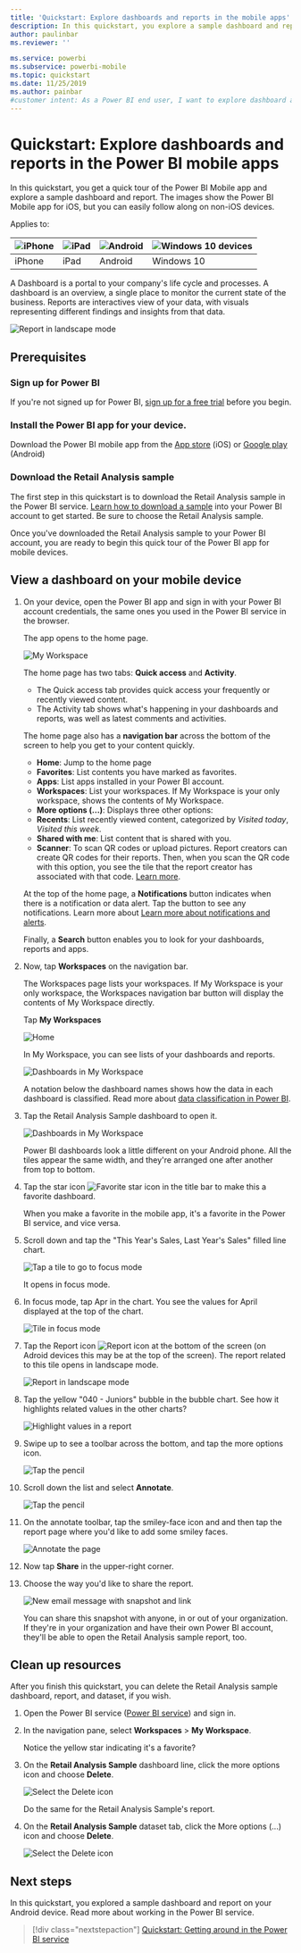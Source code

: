 ```yaml
---
title: 'Quickstart: Explore dashboards and reports in the mobile apps'
description: In this quickstart, you explore a sample dashboard and report in the Power BI mobile apps.
author: paulinbar
ms.reviewer: ''

ms.service: powerbi
ms.subservice: powerbi-mobile
ms.topic: quickstart
ms.date: 11/25/2019
ms.author: painbar
#customer intent: As a Power BI end user, I want to explore dashboard and report capabilities in the mobile apps so I know what's possible.
---
```

# Quickstart: Explore dashboards and reports in the Power BI mobile apps
In this quickstart, you get a quick tour of the Power BI Mobile app and explore a sample dashboard and report. The images show the Power BI Mobile app for iOS, but you can easily follow along on non-iOS devices.

Applies to:

| ![iPhone](./media/mobile-apps-quickstart-view-dashboard-report/iphone-logo-30-px.png) | ![iPad](./media/mobile-apps-quickstart-view-dashboard-report/ipad-logo-30-px.png) | ![Android](./media/mobile-apps-quickstart-view-dashboard-report/android-logo-30-px.png) | ![Windows 10 devices](./media/mobile-apps-quickstart-view-dashboard-report/win-10-logo-30-px.png) |
|:--- |:--- |:--- |:--- |
| iPhone | iPad | Android | Windows 10 |

A Dashboard is a portal to your company's life cycle and processes. A dashboard is an overview, a single place to monitor the current state of the business. Reports are interactives view of your data, with visuals representing different findings and insights from that data. 

![Report in landscape mode](././media/mobile-apps-quickstart-view-dashboard-report/power-bi-android-quickstart-report.png)

## Prerequisites

### Sign up for Power BI
If you're not signed up for Power BI, [sign up for a free trial](https://app.powerbi.com/signupredirect?pbi_source=web) before you begin.

### Install the Power BI app for your device.

Download the Power BI mobile app from the [App store](https://apps.apple.com/app/microsoft-power-bi/id929738808) (iOS) or [Google play](https://play.google.com/store/apps/details?id=com.microsoft.powerbim&amp;amp;clcid=0x409) (Android)

### Download the Retail Analysis sample
The first step in this quickstart is to download the Retail Analysis sample in the Power BI service. [Learn how to download a sample](./mobile-apps-download-samples.md) into your Power BI account to get started. Be sure to choose the Retail Analysis sample.

Once you've downloaded the Retail Analysis sample to your Power BI account, you are ready to begin this quick tour of the Power BI app for mobile devices.

## View a dashboard on your mobile device
1. On your device, open the Power BI app and sign in with your Power BI account credentials, the same ones you used in the Power BI service in the browser.

    The app opens to the home page.

   ![My Workspace](./media/mobile-apps-quickstart-view-dashboard-report/power-bi-quickstart-home.png)

    The home page has two tabs: **Quick access** and **Activity**. 
    * The Quick access tab provides quick access your frequently or recently viewed content. 
    * The Activity tab shows what's happening in your dashboards and reports, was well as latest comments and activities. 

    The home page also has a **navigation bar** across the bottom of the screen to help you get to your content quickly. 
    * **Home**: Jump to the home page
    * **Favorites**: List contents you have marked as favorites.
    * **Apps**: List apps installed in your Power BI account.
    * **Workspaces**: List your workspaces. If My Workspace is your only workspace, shows the contents of My Workspace.
    * **More options (…)**: Displays three other options:
     * **Recents**: List recently viewed content, categorized by *Visited today*, *Visited this week*.
     * **Shared with me**: List content that is shared with you.
     * **Scanner**: To scan QR codes or upload pictures. Report creators can create QR codes for their reports. Then, when you scan the QR code with this option, you see the tile that the report creator has associated with that code. [Learn more](mobile-apps-scan-barcode-iphone.md).

    At the top of the home page, a **Notifications** button indicates when there is a notification or data alert. Tap the button to see any notifications. Learn more about [Learn more about notifications and alerts](mobile-set-data-alerts-in-the-mobile-apps.md).

    Finally, a **Search** button enables you to look for your dashboards, reports and apps.

1. Now, tap **Workspaces** on the navigation bar.

    The Workspaces page lists your workspaces. If My Workspace is your only workspace, the Workspaces navigation bar button will display the contents of My Workspace directly.

    Tap **My Workspaces**

    ![Home](./media/mobile-apps-quickstart-view-dashboard-report/power-bi-android-quickstart-myworkspaces.png)

    In My Workspace, you can see lists of your dashboards and reports.

    ![Dashboards in My Workspace](./media/mobile-apps-quickstart-view-dashboard-report/power-bi-android-quickstart-open-retail.png)
   
    A notation below the dashboard names shows how the data in each dashboard is classified. Read more about [data classification in Power BI](../../service-data-classification.md).
    
4. Tap the Retail Analysis Sample dashboard to open it.

    ![Dashboards in My Workspace](./media/mobile-apps-quickstart-view-dashboard-report/power-bi-android-quickstart-dashboard.png)
   
    Power BI dashboards look a little different on your Android phone. All the tiles appear the same width, and they're arranged one after another from top to bottom.

5. Tap the star icon ![Favorite star icon](./media/mobile-apps-quickstart-view-dashboard-report/power-bi-android-quickstart-favorite-icon.png) in the title bar to make this a favorite dashboard.

    When you make a favorite in the mobile app, it's a favorite in the Power BI service, and vice versa.

6. Scroll down and tap the "This Year's Sales, Last Year's Sales" filled line chart.

    ![Tap a tile to go to focus mode](./media/mobile-apps-quickstart-view-dashboard-report/power-bi-android-quickstart-tap-tile-fave.png)

    It opens in focus mode.

7. In focus mode, tap Apr in the chart. You see the values for April displayed at the top of the chart.

    ![Tile in focus mode](./media/mobile-apps-quickstart-view-dashboard-report/power-bi-android-quickstart-tile-focus.png)

8. Tap the Report icon ![Report icon](./media/mobile-apps-quickstart-view-dashboard-report/power-bi-android-quickstart-report-icon.png) at the bottom of the screen (on Adroid devices this may be at the top of the screen). The report related to this tile opens in landscape mode.

    ![Report in landscape mode](././media/mobile-apps-quickstart-view-dashboard-report/power-bi-android-quickstart-report.png)

9. Tap the yellow "040 - Juniors" bubble in the bubble chart. See how it highlights related values in the other charts? 

    ![Highlight values in a report](./media/mobile-apps-quickstart-view-dashboard-report/power-bi-android-quickstart-cross-highlight.png)

10. Swipe up to see a toolbar across the bottom, and tap the more options icon.

    ![Tap the pencil](./media/mobile-apps-quickstart-view-dashboard-report/power-bi-android-quickstart-tap-pencil.png)


11. Scroll down the list and select **Annotate**.

    ![Tap the pencil](./media/mobile-apps-quickstart-view-dashboard-report/power-bi-android-quickstart-tap-pencil2.png)

12. On the annotate toolbar, tap the smiley-face icon and and then tap the report page where you'd like to add some smiley faces.
 
    ![Annotate the page](./media/mobile-apps-quickstart-view-dashboard-report/power-bi-android-quickstart-annotate.png)

13. Now tap **Share** in the upper-right corner.

14. Choose the way you'd like to share the report.  

    ![New email message with snapshot and link](./media/mobile-apps-quickstart-view-dashboard-report/power-bi-android-quickstart-send-snapshot.png)

    You can share this snapshot with anyone, in or out of your organization. If they're in your organization and have their own Power BI account, they'll be able to open the Retail Analysis sample report, too.

## Clean up resources

After you finish this quickstart, you can delete the Retail Analysis sample dashboard, report, and dataset, if you wish.

1. Open the Power BI service ([Power BI service](https://app.powerbi.com)) and sign in.

2. In the navigation pane, select **Workspaces** > **My Workspace**.

    Notice the yellow star indicating it's a favorite?

3. On the **Retail Analysis Sample** dashboard line, click the more options icon and choose **Delete**.

    ![Select the Delete icon](./media/mobile-apps-quickstart-view-dashboard-report/power-bi-android-quickstart-delete-retail.png)

    Do the same for the Retail Analysis Sample's report.

3. On the **Retail Analysis Sample** dataset tab, click the More options (...) icon and choose **Delete**.

    ![Select the Delete icon](./media/mobile-apps-quickstart-view-dashboard-report/power-bi-android-quickstart-delete-retail2.png)


## Next steps

In this quickstart, you explored a sample dashboard and report on your Android device. Read more about working in the Power BI service. 

> [!div class="nextstepaction"]
> [Quickstart: Getting around in the Power BI service](../end-user-experience.md)

